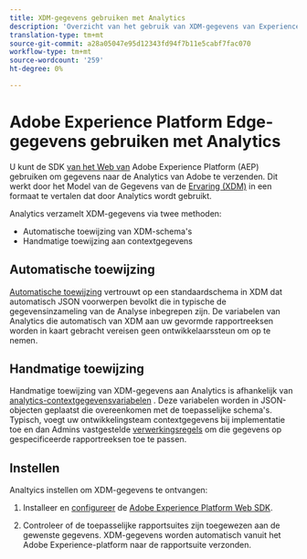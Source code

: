 ```yaml
---
title: XDM-gegevens gebruiken met Analytics
description: 'Overzicht van het gebruik van XDM-gegevens van Experience Platform in Adobe Analytics '
translation-type: tm+mt
source-git-commit: a28a05047e95d12343fd94f7b11e5cabf7fac070
workflow-type: tm+mt
source-wordcount: '259'
ht-degree: 0%

---
```



# Adobe Experience Platform Edge-gegevens gebruiken met Analytics

U kunt de SDK [van het Web van](https://docs.adobe.com/content/help/en/launch/using/extensions-ref/adobe-extension/aep-extension/overview.html) Adobe Experience Platform (AEP) gebruiken om gegevens naar de Analytics van Adobe te verzenden. Dit werkt door het Model van de Gegevens van de [Ervaring (XDM)](https://docs.adobe.com/content/help/en/experience-platform/xdm/home.html) in een formaat te vertalen dat door Analytics wordt gebruikt.

Analytics verzamelt XDM-gegevens via twee methoden:

* Automatische toewijzing van XDM-schema&#39;s
* Handmatige toewijzing aan contextgegevens

## Automatische toewijzing

[Automatische toewijzing](xdm-manual.md) vertrouwt op een standaardschema [](https://docs.adobe.com/content/help/en/experience-platform/xdm/schema/composition.html) in XDM dat automatisch JSON voorwerpen bevolkt die in typische de gegevensinzameling van de Analyse inbegrepen zijn. De variabelen van Analytics die automatisch van XDM aan uw gevormde rapportreeksen worden in kaart gebracht vereisen geen ontwikkelaarssteun om op te nemen.

## Handmatige toewijzing

Handmatige toewijzing van XDM-gegevens aan Analytics is afhankelijk van [analytics-contextgegevensvariabelen](../vars/page-vars/contextdata.md) . Deze variabelen worden in JSON-objecten geplaatst die overeenkomen met de toepasselijke schema&#39;s. Typisch, voegt uw ontwikkelingsteam contextgegevens bij implementatie toe en dan Admins vastgestelde [verwerkingsregels](/help/admin/admin/c-processing-rules/c-processing-rules-configuration/t-processing-rules.md) om die gegevens op gespecificeerde rapportreeksen toe te passen.

## Instellen

Analtyics instellen om XDM-gegevens te ontvangen:

1. Installeer en [configureer](https://docs.adobe.com/content/help/en/experience-platform/edge/fundamentals/configuring-the-sdk.html) de [Adobe Experience Platform Web SDK](https://docs.adobe.com/content/help/en/experience-platform/edge/fundamentals/installing-the-sdk.html).

2. Controleer of de toepasselijke rapportsuites zijn toegewezen aan de gewenste gegevens. XDM-gegevens worden automatisch vanuit het Adobe Experience-platform naar de rapportsuite verzonden.
